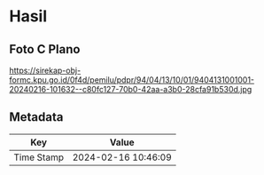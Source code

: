 # Hasil

## Foto C Plano

https://sirekap-obj-formc.kpu.go.id/0f4d/pemilu/pdpr/94/04/13/10/01/9404131001001-20240216-101632--c80fc127-70b0-42aa-a3b0-28cfa91b530d.jpg


## Metadata

| Key        | Value               |
| ---------- | ------------------- |
| Time Stamp | 2024-02-16 10:46:09 |



